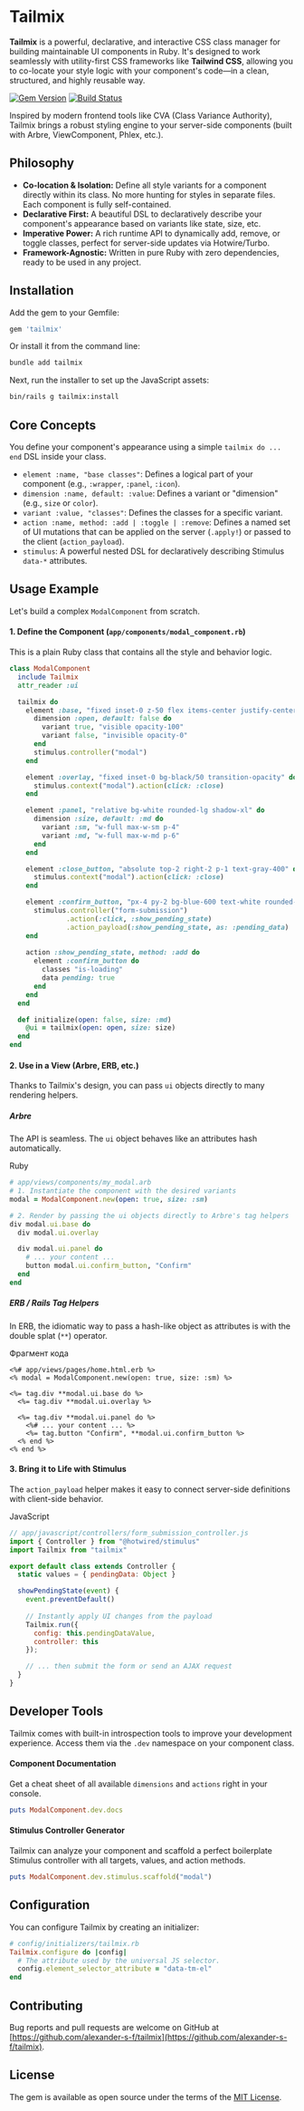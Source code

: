 # Tailmix

**Tailmix** is a powerful, declarative, and interactive CSS class manager for building maintainable UI components in Ruby. It's designed to work seamlessly with utility-first CSS frameworks like **Tailwind CSS**, allowing you to co-locate your style logic with your component's code—in a clean, structured, and highly reusable way.

[![Gem Version](https://badge.fury.io/rb/tailmix.svg)](https://badge.fury.io/rb/tailmix)
[![Build Status](https://github.com/alexander-s-f/tailmix/actions/workflows/main.yml/badge.svg)](https://github.com/alexander-s-f/tailmix/actions/workflows/main.yml)

Inspired by modern frontend tools like CVA (Class Variance Authority), Tailmix brings a robust styling engine to your server-side components (built with Arbre, ViewComponent, Phlex, etc.).

## Philosophy

* **Co-location & Isolation:** Define all style variants for a component directly within its class. No more hunting for styles in separate files. Each component is fully self-contained.
* **Declarative First:** A beautiful DSL to declaratively describe your component's appearance based on variants like state, size, etc.
* **Imperative Power:** A rich runtime API to dynamically add, remove, or toggle classes, perfect for server-side updates via Hotwire/Turbo.
* **Framework-Agnostic:** Written in pure Ruby with zero dependencies, ready to be used in any project.

## Installation

Add the gem to your Gemfile:

```ruby
gem 'tailmix'
````

Or install it from the command line:

```bash
bundle add tailmix
```

Next, run the installer to set up the JavaScript assets:

```bash
bin/rails g tailmix:install
```

## Core Concepts

You define your component's appearance using a simple `tailmix do ... end` DSL inside your class.

- `element :name, "base classes"`: Defines a logical part of your component (e.g., `:wrapper`, `:panel`, `:icon`).
- `dimension :name, default: :value`: Defines a variant or "dimension" (e.g., `size` or `color`).
- `variant :value, "classes"`: Defines the classes for a specific variant.
- `action :name, method: :add | :toggle | :remove`: Defines a named set of UI mutations that can be applied on the server (`.apply!`) or passed to the client (`action_payload`).
- `stimulus`: A powerful nested DSL for declaratively describing Stimulus `data-*` attributes.

## Usage Example

Let's build a complex `ModalComponent` from scratch.
#### 1. Define the Component (`app/components/modal_component.rb`)

This is a plain Ruby class that contains all the style and behavior logic.

```ruby
class ModalComponent
  include Tailmix
  attr_reader :ui

  tailmix do
    element :base, "fixed inset-0 z-50 flex items-center justify-center" do
      dimension :open, default: false do
        variant true, "visible opacity-100"
        variant false, "invisible opacity-0"
      end
      stimulus.controller("modal")
    end

    element :overlay, "fixed inset-0 bg-black/50 transition-opacity" do
      stimulus.context("modal").action(click: :close)
    end

    element :panel, "relative bg-white rounded-lg shadow-xl" do
      dimension :size, default: :md do
        variant :sm, "w-full max-w-sm p-4"
        variant :md, "w-full max-w-md p-6"
      end
    end

    element :close_button, "absolute top-2 right-2 p-1 text-gray-400" do
      stimulus.context("modal").action(click: :close)
    end

    element :confirm_button, "px-4 py-2 bg-blue-600 text-white rounded-md" do
      stimulus.controller("form-submission")
              .action(:click, :show_pending_state)
              .action_payload(:show_pending_state, as: :pending_data)
    end
    
    action :show_pending_state, method: :add do
      element :confirm_button do
        classes "is-loading"
        data pending: true
      end
    end
  end

  def initialize(open: false, size: :md)
    @ui = tailmix(open: open, size: size)
  end
end
```

#### 2. Use in a View (Arbre, ERB, etc.)

Thanks to Tailmix's design, you can pass `ui` objects directly to many rendering helpers.

##### Arbre

The API is seamless. The `ui` object behaves like an attributes hash automatically.

Ruby

```ruby
# app/views/components/my_modal.arb
# 1. Instantiate the component with the desired variants
modal = ModalComponent.new(open: true, size: :sm)

# 2. Render by passing the ui objects directly to Arbre's tag helpers
div modal.ui.base do
  div modal.ui.overlay

  div modal.ui.panel do
    # ... your content ...
    button modal.ui.confirm_button, "Confirm"
  end
end
```

##### ERB / Rails Tag Helpers

In ERB, the idiomatic way to pass a hash-like object as attributes is with the double splat (`**`) operator.

Фрагмент кода

```
<%# app/views/pages/home.html.erb %>
<% modal = ModalComponent.new(open: true, size: :sm) %>

<%= tag.div **modal.ui.base do %>
  <%= tag.div **modal.ui.overlay %>

  <%= tag.div **modal.ui.panel do %>
    <%# ... your content ... %>
    <%= tag.button "Confirm", **modal.ui.confirm_button %>
  <% end %>
<% end %>
```

#### 3. Bring it to Life with Stimulus

The `action_payload` helper makes it easy to connect server-side definitions with client-side behavior.

JavaScript

```js
// app/javascript/controllers/form_submission_controller.js
import { Controller } from "@hotwired/stimulus"
import Tailmix from "tailmix"

export default class extends Controller {
  static values = { pendingData: Object }

  showPendingState(event) {
    event.preventDefault()
    
    // Instantly apply UI changes from the payload
    Tailmix.run({
      config: this.pendingDataValue,
      controller: this
    });

    // ... then submit the form or send an AJAX request
  }
}
```

## Developer Tools

Tailmix comes with built-in introspection tools to improve your development experience. Access them via the `.dev` namespace on your component class.

#### Component Documentation

Get a cheat sheet of all available `dimensions` and `actions` right in your console.

```ruby
puts ModalComponent.dev.docs
```

#### Stimulus Controller Generator

Tailmix can analyze your component and scaffold a perfect boilerplate Stimulus controller with all targets, values, and action methods.

```ruby
puts ModalComponent.dev.stimulus.scaffold("modal")
```

## Configuration

You can configure Tailmix by creating an initializer:

```ruby
# config/initializers/tailmix.rb
Tailmix.configure do |config|
  # The attribute used by the universal JS selector.
  config.element_selector_attribute = "data-tm-el"
end
```

## Contributing

Bug reports and pull requests are welcome on GitHub at [https://github.com/alexander-s-f/tailmix](https://github.com/alexander-s-f/tailmix).

## License

The gem is available as open source under the terms of the [MIT License](https://opensource.org/licenses/MIT).